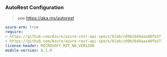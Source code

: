 ### AutoRest Configuration

> see https://aka.ms/autorest

``` yaml
azure-arm: true
require:
- https://github.com/Azure/azure-rest-api-specs/blob/c09b26d4aaa40fb37380aae01b7019b75cff3e34/specification/trafficmanager/resource-manager/readme.md
- https://github.com/Azure/azure-rest-api-specs/blob/c09b26d4aaa40fb37380aae01b7019b75cff3e34/specification/trafficmanager/resource-manager/readme.go.md
license-header: MICROSOFT_MIT_NO_VERSION
module-version: 0.1.0

```